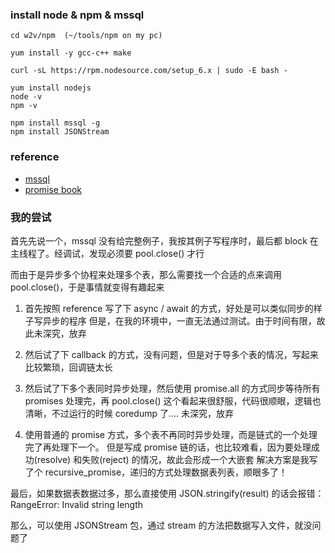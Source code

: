 ### install node & npm & mssql
```
cd w2v/npm  (~/tools/npm on my pc)

yum install -y gcc-c++ make

curl -sL https://rpm.nodesource.com/setup_6.x | sudo -E bash -

yum install nodejs
node -v
npm -v

npm install mssql -g
npm install JSONStream
```

### reference

- [mssql](https://www.npmjs.com/package/mssql)
- [promise book](https://coderwall.com/p/ijy61g/promise-chains-with-node-js)

### 我的尝试

首先先说一个，mssql 没有给完整例子，我按其例子写程序时，最后都 block 在主线程了。经调试，发现必须要 pool.close() 才行

而由于是异步多个协程来处理多个表，那么需要找一个合适的点来调用 pool.close()，于是事情就变得有趣起来

1. 首先按照 reference 写了下 async / await 的方式，好处是可以类似同步的样子写异步的程序
    但是，在我的环境中，一直无法通过测试。由于时间有限，故此未深究，放弃

2. 然后试了下 callback 的方式，没有问题，但是对于导多个表的情况，写起来比较繁琐，回调链太长

3. 然后试了下多个表同时异步处理，然后使用 promise.all 的方式同步等待所有 promises 处理完，再 pool.close()
    这个看起来很舒服，代码很顺眼，逻辑也清晰，不过运行的时候 coredump 了.... 未深究，放弃

4. 使用普通的 promise 方式，多个表不再同时异步处理，而是链式的一个处理完了再处理下一个。
    但是写成 promise 链的话，也比较难看，因为要处理成功(resolve) 和失败(reject) 的情况，故此会形成一个大嵌套
    解决方案是我写了个 recursive_promise，递归的方式处理数据表列表，顺眼多了！

最后，如果数据表数据过多，那么直接使用 JSON.stringify(result) 的话会报错： RangeError: Invalid string length

那么，可以使用 JSONStream 包，通过 stream 的方法把数据写入文件，就没问题了
